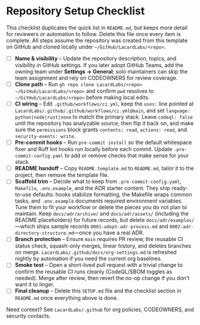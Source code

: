 # Repository Setup Checklist

This checklist duplicates the quick list in `README.md`, but keeps more detail for reviewers or automation to follow. Delete this file once every item is complete. All steps assume the repository was created from this template on GitHub and cloned locally under `~/GitHub/LacardLabs/<repo>`.

- [ ] **Name & visibility** – Update the repository description, topics, and visibility in GitHub settings. If you later adopt GitHub Teams, add the owning team under **Settings → General**; solo maintainers can skip the team assignment and rely on CODEOWNERS for review coverage.
- [ ] **Clone path** – Run `gh repo clone LacardLabs/<repo> ~/GitHub/LacardLabs/<repo>` and confirm `pwd` resolves to `~/GitHub/LacardLabs/<repo>` before making local edits.
- [ ] **CI wiring** – Edit `.github/workflows/ci.yml`, keep the `uses:` line pointed at `LacardLabs/.github/.github/workflows/ci.yml@main`, and set `language: python|node|rust|none` to match the primary stack. Leave `codeql: false` until the repository has analyzable source, then flip it back on, and make sure the `permissions` block grants `contents: read`, `actions: read`, and `security-events: write`.
- [ ] **Pre-commit hooks** – Run `pre-commit install` so the default whitespace fixer and Ruff lint hooks run locally before each commit. Update `.pre-commit-config.yaml` to add or remove checks that make sense for your stack.
- [ ] **README handoff** – Copy `README.template.md` to `README.md`, tailor it to the project, then remove the template file.
- [ ] **Scaffold trim** – Decide what to keep from `.pre-commit-config.yaml`, `Makefile`, `.env.example`, and the ADR starter content. They ship ready-to-use defaults: hooks stabilize formatting, the Makefile wraps common tasks, and `.env.example` documents required environment variables. Tune them to fit your workflow or delete the pieces you do not plan to maintain. Keep `docs/adr/archive/` and `docs/adr/assets/` (including the README placeholders) for future records, but delete `docs/adr/examples/`—which ships sample records `0001-adopt-adr-process.md` and `0002-adr-directory-structure.md`—once you have a real ADR.
- [ ] **Branch protection** – Ensure `main` requires PR review, the reusable CI status check, squash-only merges, linear history, and deletes branches on merge. `LacardLabs/.github/docs/org-settings.md` is refreshed nightly by automation if you need the current org baselines.
- [ ] **Smoke test** – Open a short-lived pull request with a trivial change to confirm the reusable CI runs cleanly (CodeQL/SBOM toggles as needed). Merge after review, then revert the no-op change if you don't want it to linger.
- [ ] **Final cleanup** – Delete this `SETUP.md` file and the checklist section in `README.md` once everything above is done.

Need context? See `LacardLabs/.github` for org policies, CODEOWNERS, and security contacts.
